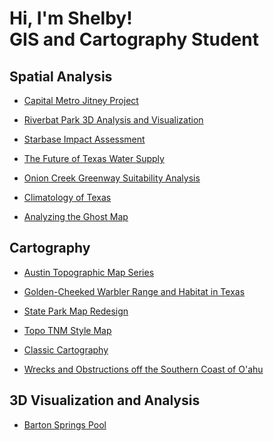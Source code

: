 <h1>Hi, I'm Shelby! <br/>GIS and Cartography Student</h1>

<h2>Spatial Analysis</h2>



  - [Capital Metro Jitney Project](https://github.com/shchildress/CapitalMetroJitneyPilot) 

  - [Riverbat Park 3D Analysis and Visualization](https://github.com/shchildress/RiverBatPark)

  - [Starbase Impact Assessment](https://github.com/shchildress/StarbaseImpactAssessment)

  - [The Future of Texas Water Supply](https://github.com/shchildress/TexasWater)

  - [Onion Creek Greenway Suitability Analysis](https://github.com/shchildress/OnionCreekSuitability)

  - [Climatology of Texas](https://github.com/shchildress/TexasClimatology)

  - [Analyzing the Ghost Map](https://github.com/shchildress/GhostMap)

<h2>Cartography</h2>

- [Austin Topographic Map Series](https://github.com/shchildress/TopographicMapSeries)
  
- [Golden-Cheeked Warbler Range and Habitat in Texas](https://github.com/shchildress/GoldenCheekedWarbler)

- [State Park Map Redesign](https://github.com/shchildress/StateParkMap)

- [Topo TNM Style Map](https://github.com/shchildress/TopoTNMStyle)

- [Classic Cartography](https://github.com/shchildress/ClassicCartography)

- [Wrecks and Obstructions off the Southern Coast of O'ahu](https://github.com/shchildress/OahuWrecks)


<h2> 3D Visualization and Analysis</h2>

- [Barton Springs Pool](https://imgur.com/a/FTGXY9a)


<!--
**joshmadakor1/joshmadakor1** is a ✨ _special_ ✨ repository because its `README.md` (this file) appears on your GitHub profile.

Here are some ideas to get you started:

- 🔭 I’m currently working on ...
- 🌱 I’m currently learning ...
- 👯 I’m looking to collaborate on ...
- 🤔 I’m looking for help with ...
- 💬 Ask me about ...
- 📫 How to reach me: ...
- 😄 Pronouns: ...
- ⚡ Fun fact: ...
-->
